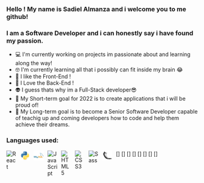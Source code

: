 
### Hello ! My name is Sadiel Almanza and i welcome you to me github! ####

### I am a Software Developer and i can honestly say i have found my passion.
- 💻 I'm currently working on projects im passionate about and learning along the way!
- 🤓 I'm currently learning all that i possibly can fit inside my brain 😂
- 🤖 I like the Front-End !
- 🐳 I Love the Back-End !
- 👽 I guess thats why im a Full-Stack developer😎
- 📝 My Short-term goal for 2022 is to create applications that i will be proud of!
- 💠 My Long-term goal is to become a Senior Software Developer capable of teachig up and coming developers how to code and help them achieve their dreams.

### Languages used:

[<img align="left" alt="React" width="26px" src="https://cdn.jsdelivr.net/gh/devicons/devicon/icons/react/react-original.svg" style="padding-right:10px;" />]
[<img align="left" alt="Python" width="26px" src="https://raw.githubusercontent.com/devicons/devicon/master/icons/python/python-original.svg" style="padding-right:10px;" />]
[<img align="left" alt="MySql" width="26px" src="https://raw.githubusercontent.com/devicons/devicon/master/icons/mysql/mysql-original-wordmark.svg" style="padding-right:10px;"/>]
[<img align="left" alt="JavaScript" width="26px" src="https://cdn.jsdelivr.net/gh/devicons/devicon/icons/javascript/javascript-original.svg" style="padding-right:10px;" />]
[<img align="left" alt="HTML5" width="26px" src="https://cdn.jsdelivr.net/gh/devicons/devicon/icons/html5/html5-original.svg" style="padding-right:10px;" />]
[<img align="left" alt="CSS3" width="26px" src="https://cdn.jsdelivr.net/gh/devicons/devicon/icons/css3/css3-original.svg" style="padding-right:10px;" />]
[<img align="left" alt="Sass" width="26px" src="https://cdn.jsdelivr.net/gh/devicons/devicon/icons/sass/sass-original.svg" style="padding-right:10px;" />]
[<img align="left" alt="Flask" width="26px" src="https://raw.githubusercontent.com/devicons/devicon/master/icons/flask/flask-original.svg" style="padding-right:10px;" backgroundColor= "white" />]
